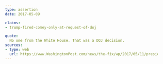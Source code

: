 ```yaml
---
type: assertion
date: 2017-05-09

claims:
- trump-fired-comey-only-at-request-of-doj

quote:
  No one from the White House. That was a DOJ decision.
sources:
- type: web
  url: https://www.WashingtonPost.com/news/the-fix/wp/2017/05/11/president-trump-just-decimated-the-white-houses-entire-comey-narrative/
---
```

